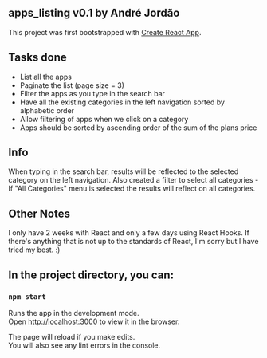 ## apps_listing v0.1 by André Jordão

This project was first bootstrapped with [Create React App](https://github.com/facebook/create-react-app).

## Tasks done

- List all the apps
- Paginate the list (page size = 3)
- Filter the apps as you type in the search bar
- Have all the existing categories in the left navigation sorted by alphabetic order
- Allow filtering of apps when we click on a category
- Apps should be sorted by ascending order of the sum of the plans price

## Info

When typing in the search bar, results will be reflected to the selected category on the left navigation. 
Also created a filter to select all categories - If "All Categories" menu is selected the results will reflect on all categories.

## Other Notes

I only have 2 weeks with React and only a few days using React Hooks. 
If there's anything that is not up to the standards of React, I'm sorry but I have tried my best. :) 


## In the project directory, you can:

### `npm start`

Runs the app in the development mode.<br />
Open [http://localhost:3000](http://localhost:3000) to view it in the browser.

The page will reload if you make edits.<br />
You will also see any lint errors in the console.


